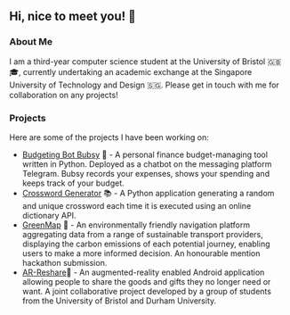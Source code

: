 ## Hi, nice to meet you! 👋

### About Me
I am a third-year computer science student at the University of Bristol 🇬🇧🎓, currently undertaking an academic exchange at the Singapore University of Technology and Design 🇸🇬. Please get in touch with me for collaboration on any projects!

### Projects
Here are some of the projects I have been working on:
* [Budgeting Bot Bubsy](https://github.com/artur-varosyan/budgeting-bot-bubsy) 💬 - A personal finance budget-managing tool written in Python. Deployed as a chatbot on the messaging platform Telegram. Bubsy records your expenses, shows your spending and keeps track of your budget.
* [Crossword Generator](https://github.com/artur-varosyan/crossword-generator) 📚 - A Python application generating a random and unique crossword each time it is executed using an online dictionary API.
* [GreenMap](https://github.com/mitchLui/greenmap) 📍 - An environmentally friendly navigation platform aggregating data from a range of sustainable transport providers, displaying the carbon emissions of each potential journey, enabling users to make a more informed decision. An honourable mention hackathon submission.
* [AR-Reshare](https://github.com/spe-uob/2021-ARReshare/)📱 - An augmented-reality enabled Android application allowing people to share the goods and gifts they no longer need or want. A joint collaborative project developed by a group of students from the University of Bristol and Durham University.
